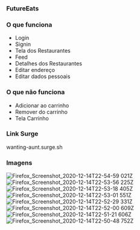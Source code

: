 ### FutureEats

### O que funciona
- Login
- Signin
- Tela dos Restaurantes
- Feed
- Detalhes dos Restaurantes
- Editar endereço
- Editar dados pessoais

### O que não funciona
- Adicionar ao carrinho
- Remover do carrinho
- Tela Carrinho

### Link Surge 
wanting-aunt.surge.sh

### Imagens
![Firefox_Screenshot_2020-12-14T22-54-59 021Z](https://user-images.githubusercontent.com/8556553/102145975-fab91b00-3e46-11eb-960a-f0bc104a0c2e.png)
![Firefox_Screenshot_2020-12-14T22-53-56 225Z](https://user-images.githubusercontent.com/8556553/102145976-fb51b180-3e46-11eb-9d23-43eab115edfd.png)
![Firefox_Screenshot_2020-12-14T22-53-18 405Z](https://user-images.githubusercontent.com/8556553/102145977-fbea4800-3e46-11eb-801f-36f34ca2fc60.png)
![Firefox_Screenshot_2020-12-14T22-53-01 551Z](https://user-images.githubusercontent.com/8556553/102145980-fc82de80-3e46-11eb-89db-cd5428b697bc.png)
![Firefox_Screenshot_2020-12-14T22-52-29 331Z](https://user-images.githubusercontent.com/8556553/102145981-fd1b7500-3e46-11eb-965c-ee47672a0756.png)
![Firefox_Screenshot_2020-12-14T22-52-00 609Z](https://user-images.githubusercontent.com/8556553/102145984-fe4ca200-3e46-11eb-9d40-fb999d5adaae.png)
![Firefox_Screenshot_2020-12-14T22-51-21 606Z](https://user-images.githubusercontent.com/8556553/102145986-fee53880-3e46-11eb-8939-697fa9e21a6a.png)
![Firefox_Screenshot_2020-12-14T22-50-48 752Z](https://user-images.githubusercontent.com/8556553/102145988-ff7dcf00-3e46-11eb-9892-a81ef7b7759d.png)
